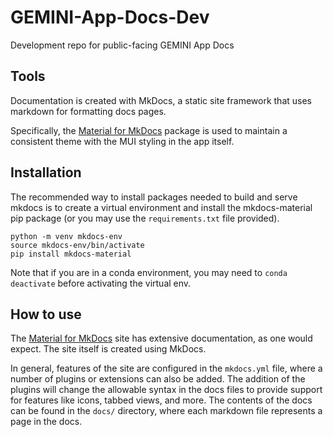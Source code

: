# GEMINI-App-Docs-Dev

Development repo for public-facing GEMINI App Docs

## Tools

Documentation is created with MkDocs, a static site framework that uses markdown for formatting docs pages.

Specifically, the [Material for MkDocs](https://squidfunk.github.io/mkdocs-material/) package is used to maintain a consistent theme with the MUI styling in the app itself.

## Installation

The recommended way to install packages needed to build and serve mkdocs is to create a virtual environment and install the mkdocs-material pip package (or you may use the `requirements.txt` file provided).

```
python -m venv mkdocs-env
source mkdocs-env/bin/activate
pip install mkdocs-material
```

Note that if you are in a conda environment, you may need to `conda deactivate` before activating the virtual env.

## How to use

The [Material for MkDocs](https://squidfunk.github.io/mkdocs-material/) site has extensive documentation, as one would expect. The site itself is created using MkDocs.

In general, features of the site are configured in the `mkdocs.yml` file, where a number of plugins or extensions can also be added. The addition of the plugins will change the allowable syntax in the docs files to provide support for features like icons, tabbed views, and more. The contents of the docs can be found in the `docs/` directory, where each markdown file represents a page in the docs.
